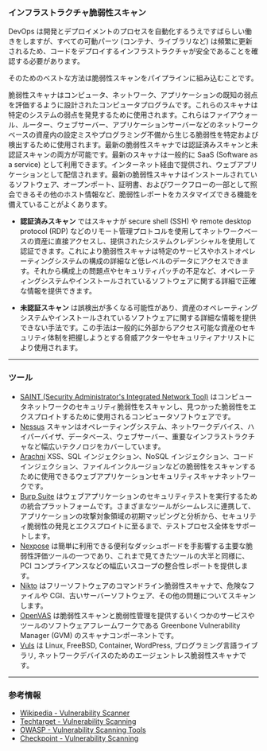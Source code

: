 ### インフラストラクチャ脆弱性スキャン

DevOps は開発とデプロイメントのプロセスを自動化するうえですばらしい働きをしますが、すべての可動パーツ (コンテナ、ライブラリなど) は頻繁に更新されるため、コードをデプロイするインフラストラクチャが安全であることを確認する必要があります。

そのためのベストな方法は脆弱性スキャンをパイプラインに組み込むことです。

脆弱性スキャナはコンピュータ、ネットワーク、アプリケーションの既知の弱点を評価するように設計されたコンピュータプログラムです。これらのスキャナは特定のシステムの弱点を発見するために使用されます。これらはファイアウォール、ルーター、ウェブサーバー、アプリケーションサーバーなどのネットワークベースの資産内の設定ミスやプログラミング不備から生じる脆弱性を特定および検出するために使用されます。最新の脆弱性スキャナでは認証済みスキャンと未認証スキャンの両方が可能です。最新のスキャナは一般的に SaaS (Software as a service) として利用できます。インターネット経由で提供され、ウェブアプリケーションとして配信されます。最新の脆弱性スキャナはインストールされているソフトウェア、オープンポート、証明書、およびワークフローの一部として照会できるその他のホスト情報など、脆弱性レポートをカスタマイズできる機能を備えていることがよくあります。

- **認証済みスキャン** ではスキャナが secure shell (SSH) や remote desktop protocol (RDP) などのリモート管理プロトコルを使用してネットワークベースの資産に直接アクセスし、提供されたシステムクレデンシャルを使用して認証できます。これにより脆弱性スキャナは特定のサービスやホストオペレーティングシステムの構成の詳細など低レベルのデータにアクセスできます。それから構成上の問題点やセキュリティパッチの不足など、オペレーティングシステムやインストールされているソフトウェアに関する詳細で正確な情報を提供できます。

- **未認証スキャン** は誤検出が多くなる可能性があり、資産のオペレーティングシステムやインストールされているソフトウェアに関する詳細な情報を提供できない手法です。この手法は一般的に外部からアクセス可能な資産のセキュリティ体制を把握しようとする脅威アクターやセキュリティアナリストにより使用されます。

---

### ツール

- [SAINT (Security Administrator's Integrated Network Tool)](https://www.carson-saint.com) はコンピュータネットワークのセキュリティ脆弱性をスキャンし、見つかった脆弱性をエクスプロイトするために使用されるコンピュータソフトウェアです。
- [Nessus](https://www.tenable.com/products/nessus/nessus-professional) スキャンはオペレーティングシステム、ネットワークデバイス、ハイパーバイザ、データベース、ウェブサーバー、重要なインフラストラクチャなど幅広いテクノロジをカバーしています。
- [Arachni](https://www.arachni-scanner.com/) XSS、SQL インジェクション、NoSQL インジェクション、コードインジェクション、ファイルインクルージョンなどの脆弱性をスキャンするために使用できるウェブアプリケーションセキュリティスキャナネットワークです。
- [Burp Suite](http://www.portswigger.net/) はウェブアプリケーションのセキュリティテストを実行するための統合プラットフォームです。さまざまなツールがシームレスに連携して、アプリケーションの攻撃対象領域の初期マッピングと分析から、セキュリティ脆弱性の発見とエクスプロイトに至るまで、テストプロセス全体をサポートします。
- [Nexpose](http://www.rapid7.com/products/nexpose-community-edition.jsp) は簡単に利用できる便利なダッシュボードを手影響する主要な脆弱性評価ツールの一つであり、これまで見てきたツールの大半と同様に、PCI コンプライアンスなどの幅広いスコープの整合性レポートを提供します。
- [Nikto](http://www.cirt.net/nikto2) はフリーソフトウェアのコマンドライン脆弱性スキャナで、危険なファイルや CGI、古いサーバーソフトウェア、その他の問題についてスキャンします。
- [OpenVAS](https://www.openvas.org/) は脆弱性スキャンと脆弱性管理を提供するいくつかのサービスやツールのソフトウェアフレームワークである Greenbone Vulnerability Manager (GVM) のスキャナコンポーネントです。
- [Vuls](https://github.com/future-architect/vuls) は Linux, FreeBSD, Container, WordPress, プログラミング言語ライブラリ, ネットワークデバイスのためのエージェントレス脆弱性スキャナです。

---
### 参考情報

+ [Wikipedia - Vulnerability Scanner](https://en.wikipedia.org/wiki/Vulnerability_scanner)
+ [Techtarget - Vulnerability Scanning](https://searchsecurity.techtarget.com/definition/vulnerability-scanning)
+ [OWASP - Vulnerability Scanning Tools](https://owasp.org/www-community/Vulnerability_Scanning_Tools)
+ [Checkpoint - Vulnerability Scanning](https://www.checkpoint.com/cyber-hub/network-security/what-is-vulnerability-scanning/)
